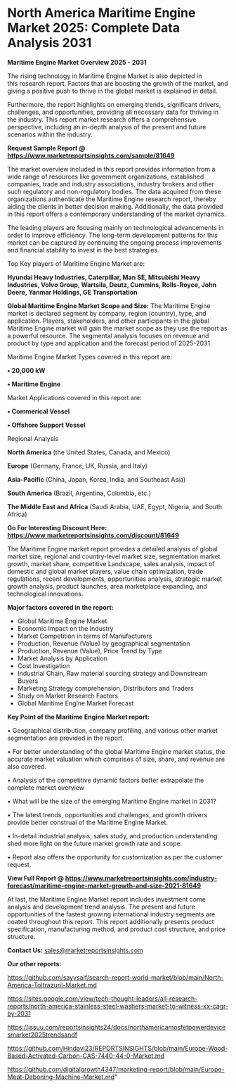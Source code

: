 # North America Maritime Engine Market 2025: Complete Data Analysis 2031

<Strong> Maritime Engine Market Overview 2025 - 2031</strong>

The rising technology in Maritime Engine Market is also depicted in this research report. Factors that are boosting the growth of the market, and giving a positive push to thrive in the global market is explained in detail.

Furthermore, the report highlights on emerging trends, significant drivers, challenges, and opportunities, providing all necessary data for thriving in the industry. This report market research offers a comprehensive perspective, including an in-depth analysis of the present and future scenarios within the industry.

<strong>Request Sample Report @ <a href=https://www.marketreportsinsights.com/sample/81649>https://www.marketreportsinsights.com/sample/81649</a></strong>

The market overview included in this report provides information from a wide range of resources like government organizations, established companies, trade and industry associations, industry brokers and other such regulatory and non-regulatory bodies. The data acquired from these organizations authenticate the Maritime Engine research report, thereby aiding the clients in better decision making. Additionally, the data provided in this report offers a contemporary understanding of the market dynamics.

The leading players are focusing mainly on technological advancements in order to improve efficiency. The long-term development patterns for this market can be captured by continuing the ongoing process improvements and financial stability to invest in the best strategies.

Top Key players of Maritime Engine Market are:

<strong>Hyundai Heavy Industries, Caterpillar, Man SE, Mitsubishi Heavy Industries, Volvo Group, Wartsila, Deutz, Cummins, Rolls-Royce, John Deere, Yanmar Holdings, GE Transportation</strong>

<strong><b>Global Maritime Engine Market Scope and Size:</b></strong>
The Maritime Engine market is declared segment by company, region (country), type, and application. Players, stakeholders, and other participants in the global Maritime Engine market will gain the market scope as they use the report as a powerful resource. The segmental analysis focuses on revenue and product by type and application and the forecast period of 2025-2031.

Maritime Engine Market Types covered in this report are:

<strong>• 20,000 kW

• Maritime Engine</strong>

Market Applications covered in this report are:

<strong>• Commerical Vessel

• Offshore Support Vessel</strong> 

Regional Analysis

<strong>North America</strong> (the United States, Canada, and Mexico)

<strong>Europe</strong> (Germany, France, UK, Russia, and Italy)

<strong>Asia-Pacific</strong> (China, Japan, Korea, India, and Southeast Asia)

<strong>South America</strong> (Brazil, Argentina, Colombia, etc.)

<strong>The Middle East and Africa</strong> (Saudi Arabia, UAE, Egypt, Nigeria, and South Africa)

<strong>Go For Interesting Discount Here: <a href=https://www.marketreportsinsights.com/discount/81649>https://www.marketreportsinsights.com/discount/81649</a></strong>

The Maritime Engine market report provides a detailed analysis of global market size, regional and country-level market size, segmentation market growth, market share, competitive Landscape, sales analysis, impact of domestic and global market players, value chain optimization, trade regulations, recent developments, opportunities analysis, strategic market growth analysis, product launches, area marketplace expanding, and technological innovations.

<strong><b>Major factors covered in the report:</b></strong>
<ul>
  <li>Global Maritime Engine Market </li>
  <li>Economic Impact on the Industry</li>
  <li>Market Competition in terms of Manufacturers</li>
  <li>Production, Revenue (Value) by geographical segmentation</li>
  <li>Production, Revenue (Value), Price Trend by Type</li>
  <li>Market Analysis by Application</li>
  <li>Cost Investigation</li>
  <li>Industrial Chain, Raw material sourcing strategy and Downstream Buyers</li>
  <li>Marketing Strategy comprehension, Distributors and Traders</li>
  <li>Study on Market Research Factors</li>
  <li>Global Maritime Engine Market Forecast</li>
</ul>

<strong><b>Key Point of the Maritime Engine Market report:</b></strong>

• Geographical distribution, company profiling, and various other market segmentation are provided in the report.

• For better understanding of the global Maritime Engine market status, the accurate market valuation which comprises of size, share, and revenue are also covered.

• Analysis of the competitive dynamic factors better extrapolate the complete market overview

• What will be the size of the emerging Maritime Engine market in 2031?

• The latest trends, opportunities and challenges, and growth drivers provide better construal of the Maritime Engine Market.

• In-detail industrial analysis, sales study, and production understanding shed more light on the future market growth rate and scope.

• Report also offers the opportunity for customization as per the customer request.

<strong><b>View Full Report @ <a href=https://www.marketreportsinsights.com/industry-forecast/maritime-engine-market-growth-and-size-2021-81649>https://www.marketreportsinsights.com/industry-forecast/maritime-engine-market-growth-and-size-2021-81649</a></b></strong>


At last, the Maritime Engine Market report includes investment come analysis and development trend analysis. The present and future opportunities of the fastest growing international industry segments are coated throughout this report. This report additionally presents product specification, manufacturing method, and product cost structure, and price structure.

<strong>Contact Us:</strong>
sales@marketreportsinsights.com

<strong>Our other reports:</strong>

<a href=https://github.com/sayysaif/search-report-world-market/blob/main/North-America-Toltrazuril-Market.md>https://github.com/sayysaif/search-report-world-market/blob/main/North-America-Toltrazuril-Market.md</a>

<a href=https://sites.google.com/view/tech-thought-leaders/all-research-reports/north-america-stainless-steel-washers-market-to-witness-xx-cagr-by-2031>https://sites.google.com/view/tech-thought-leaders/all-research-reports/north-america-stainless-steel-washers-market-to-witness-xx-cagr-by-2031</a>

<a href=https://issuu.com/reportsinsights24/docs/northamericamosfetpowerdevicesmarket2025trendsandf>https://issuu.com/reportsinsights24/docs/northamericamosfetpowerdevicesmarket2025trendsandf</a>

<a href=https://github.com/Hindavi23/REPORTSINSIGHTS/blob/main/Europe-Wood-Based-Activated-Carbon-CAS-7440-44-0-Market.md>https://github.com/Hindavi23/REPORTSINSIGHTS/blob/main/Europe-Wood-Based-Activated-Carbon-CAS-7440-44-0-Market.md</a>

<a href=https://github.com/digitalgrowth4347/marketing-report/blob/main/Europe-Meat-Deboning-Machine-Market.md>https://github.com/digitalgrowth4347/marketing-report/blob/main/Europe-Meat-Deboning-Machine-Market.md</a>"
